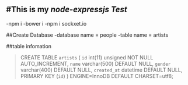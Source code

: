#This is my *node-expressjs Test*
---------
-npm i
-bower i
-npm i sockxet.io

##Create Database
-database name = people
-table name = artists

##table infomation
>CREATE TABLE `artists` (
>  `id` int(11) unsigned NOT NULL AUTO_INCREMENT,
>  `name` varchar(500) DEFAULT NULL,
>  `gender` varchar(400) DEFAULT NULL,
>  `created_at` datetime DEFAULT NULL,
>  PRIMARY KEY (`id`)
>) ENGINE=InnoDB DEFAULT CHARSET=utf8;